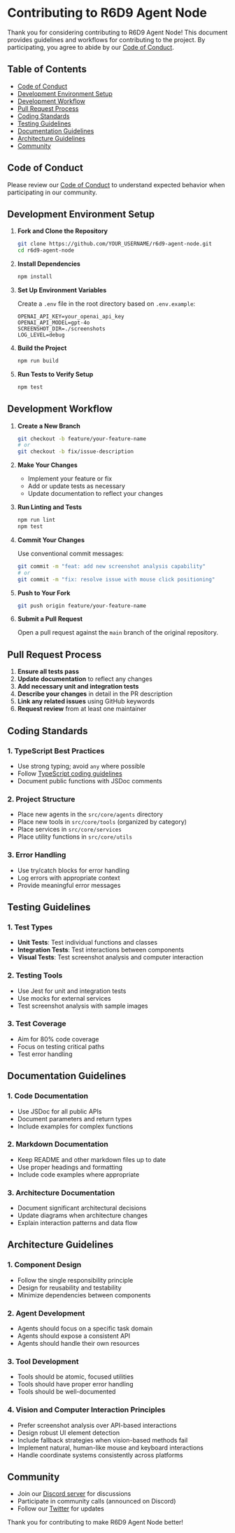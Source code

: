 # Contributing to R6D9 Agent Node

Thank you for considering contributing to R6D9 Agent Node! This document provides guidelines and workflows for contributing to the project. By participating, you agree to abide by our [Code of Conduct](../md/CODE_OF_CONDUCT.md).

## Table of Contents

- [Code of Conduct](#code-of-conduct)
- [Development Environment Setup](#development-environment-setup)
- [Development Workflow](#development-workflow)
- [Pull Request Process](#pull-request-process)
- [Coding Standards](#coding-standards)
- [Testing Guidelines](#testing-guidelines)
- [Documentation Guidelines](#documentation-guidelines)
- [Architecture Guidelines](#architecture-guidelines)
- [Community](#community)

## Code of Conduct

Please review our [Code of Conduct](../md/CODE_OF_CONDUCT.md) to understand expected behavior when participating in our community.

## Development Environment Setup

1. **Fork and Clone the Repository**

   ```bash
   git clone https://github.com/YOUR_USERNAME/r6d9-agent-node.git
   cd r6d9-agent-node
   ```

2. **Install Dependencies**

   ```bash
   npm install
   ```

3. **Set Up Environment Variables**

   Create a `.env` file in the root directory based on `.env.example`:

   ```
   OPENAI_API_KEY=your_openai_api_key
   OPENAI_API_MODEL=gpt-4o
   SCREENSHOT_DIR=./screenshots
   LOG_LEVEL=debug
   ```

4. **Build the Project**

   ```bash
   npm run build
   ```

5. **Run Tests to Verify Setup**

   ```bash
   npm test
   ```

## Development Workflow

1. **Create a New Branch**

   ```bash
   git checkout -b feature/your-feature-name
   # or
   git checkout -b fix/issue-description
   ```

2. **Make Your Changes**

   - Implement your feature or fix
   - Add or update tests as necessary
   - Update documentation to reflect your changes

3. **Run Linting and Tests**

   ```bash
   npm run lint
   npm test
   ```

4. **Commit Your Changes**

   Use conventional commit messages:

   ```bash
   git commit -m "feat: add new screenshot analysis capability"
   # or
   git commit -m "fix: resolve issue with mouse click positioning"
   ```

5. **Push to Your Fork**

   ```bash
   git push origin feature/your-feature-name
   ```

6. **Submit a Pull Request**

   Open a pull request against the `main` branch of the original repository.

## Pull Request Process

1. **Ensure all tests pass**
2. **Update documentation** to reflect any changes
3. **Add necessary unit and integration tests**
4. **Describe your changes** in detail in the PR description
5. **Link any related issues** using GitHub keywords
6. **Request review** from at least one maintainer

## Coding Standards

### 1. TypeScript Best Practices

- Use strong typing; avoid `any` where possible
- Follow [TypeScript coding guidelines](https://github.com/basarat/typescript-book/blob/master/docs/styleguide/styleguide.md)
- Document public functions with JSDoc comments

### 2. Project Structure

- Place new agents in the `src/core/agents` directory
- Place new tools in `src/core/tools` (organized by category)
- Place services in `src/core/services`
- Place utility functions in `src/core/utils`

### 3. Error Handling

- Use try/catch blocks for error handling
- Log errors with appropriate context
- Provide meaningful error messages

## Testing Guidelines

### 1. Test Types

- **Unit Tests**: Test individual functions and classes
- **Integration Tests**: Test interactions between components
- **Visual Tests**: Test screenshot analysis and computer interaction

### 2. Testing Tools

- Use Jest for unit and integration tests
- Use mocks for external services
- Test screenshot analysis with sample images

### 3. Test Coverage

- Aim for 80% code coverage
- Focus on testing critical paths
- Test error handling

## Documentation Guidelines

### 1. Code Documentation

- Use JSDoc for all public APIs
- Document parameters and return types
- Include examples for complex functions

### 2. Markdown Documentation

- Keep README and other markdown files up to date
- Use proper headings and formatting
- Include code examples where appropriate

### 3. Architecture Documentation

- Document significant architectural decisions
- Update diagrams when architecture changes
- Explain interaction patterns and data flow

## Architecture Guidelines

### 1. Component Design

- Follow the single responsibility principle
- Design for reusability and testability
- Minimize dependencies between components

### 2. Agent Development

- Agents should focus on a specific task domain
- Agents should expose a consistent API
- Agents should handle their own resources

### 3. Tool Development

- Tools should be atomic, focused utilities
- Tools should have proper error handling
- Tools should be well-documented

### 4. Vision and Computer Interaction Principles

- Prefer screenshot analysis over API-based interactions
- Design robust UI element detection
- Include fallback strategies when vision-based methods fail
- Implement natural, human-like mouse and keyboard interactions
- Handle coordinate systems consistently across platforms

## Community

- Join our [Discord server](https://discord.gg/r6d9-community) for discussions
- Participate in community calls (announced on Discord)
- Follow our [Twitter](https://twitter.com/r6d9project) for updates

Thank you for contributing to make R6D9 Agent Node better!
